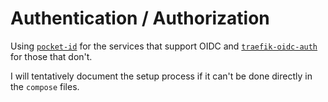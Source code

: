 # Authentication / Authorization

Using [`pocket-id`](https://github.com/pocket-id/pocket-id) for the services that support OIDC and [`traefik-oidc-auth`](https://github.com/sevensolutions/traefik-oidc-auth) for those that don't.

I will tentatively document the setup process if it can't be done directly in the `compose` files.

